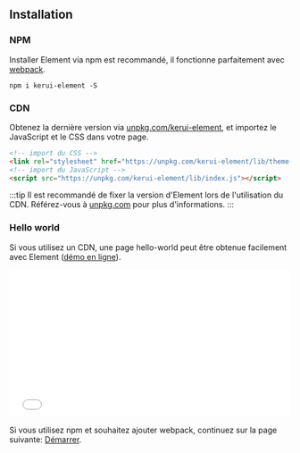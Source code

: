 ## Installation

### NPM

Installer Element via npm est recommandé, il fonctionne parfaitement avec [webpack](https://webpack.js.org/).

```shell
npm i kerui-element -S
```

### CDN

Obtenez la dernière version via [unpkg.com/kerui-element](https://unpkg.com/kerui-element/), et importez le JavaScript et le CSS dans votre page.

```html
<!-- import du CSS -->
<link rel="stylesheet" href="https://unpkg.com/kerui-element/lib/theme-chalk/index.css">
<!-- import du JavaScript -->
<script src="https://unpkg.com/kerui-element/lib/index.js"></script>
```

:::tip
Il est recommandé de fixer la version d'Element lors de l'utilisation du CDN. Référez-vous à  [unpkg.com](https://unpkg.com) pour plus d'informations.
:::

### Hello world

Si vous utilisez un CDN, une page hello-world peut être obtenue facilement avec Element ([démo en ligne](https://codepen.io/bofeng/pen/poaEmJY)).

<iframe height="265" style="width: 100%;" scrolling="no" title="Element demo" src="//codepen.io/bofeng/embed/poaEmJY/?height=265&theme-id=light&default-tab=html" frameborder="no" allowtransparency="true" allowfullscreen="true">
  See the Pen <a href='https://codepen.io/bofeng/pen/poaEmJY/'>Element demo</a> by hetech
  (<a href='https://codepen.io/bofeng'>@bofeng</a>) on <a href='https://codepen.io'>CodePen</a>.
</iframe>

Si vous utilisez npm et souhaitez ajouter webpack, continuez sur la page suivante: [Démarrer](/#/fr-FR/component/quickstart).
